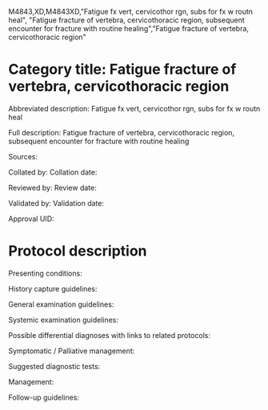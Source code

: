 M4843,XD,M4843XD,"Fatigue fx vert, cervicothor rgn, subs for fx w routn heal", "Fatigue fracture of vertebra, cervicothoracic region, subsequent encounter for fracture with routine healing","Fatigue fracture of vertebra, cervicothoracic region"
# Category title: Fatigue fracture of vertebra, cervicothoracic region

Abbreviated description: Fatigue fx vert, cervicothor rgn, subs for fx w routn heal

Full description: Fatigue fracture of vertebra, cervicothoracic region, subsequent encounter for fracture with routine healing

Sources:

Collated by:
Collation date:

Reviewed by:
Review date:

Validated by:
Validation date:

Approval UID:

# Protocol description

Presenting conditions:

History capture guidelines:

General examination guidelines:

Systemic examination guidelines:

Possible differential diagnoses with links to related protocols:

Symptomatic / Palliative management:

Suggested diagnostic tests:

Management:

Follow-up guidelines:
